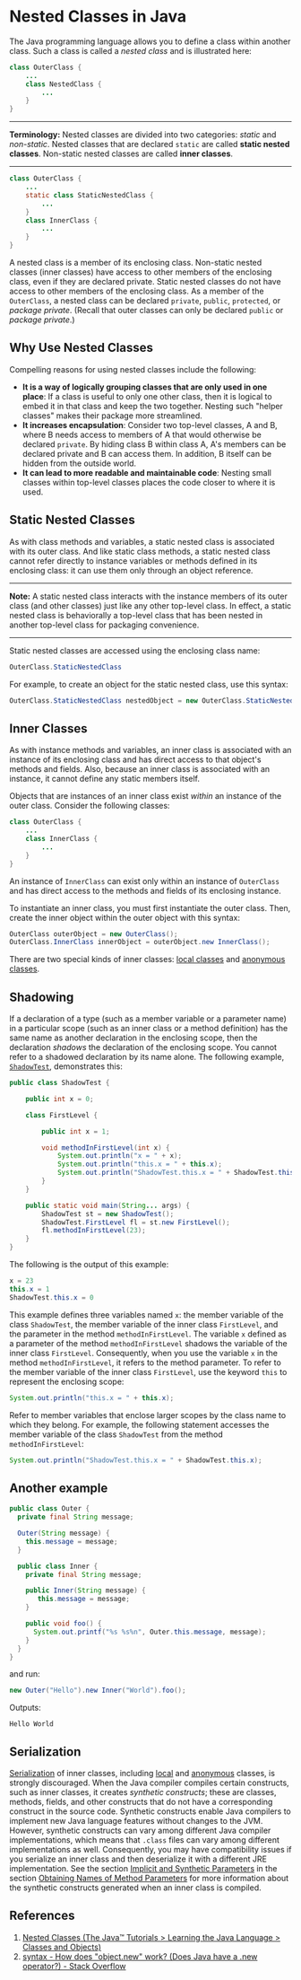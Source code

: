 # Nested Classes in Java

The Java programming language allows you to define a class within another class. Such a class is called a *nested class* and is illustrated here:

```java
class OuterClass {
    ...
    class NestedClass {
        ...
    }
}
```

------

**Terminology:** Nested classes are divided into two categories: *static* and *non-static*. Nested classes that are declared `static` are called **static nested classes**. Non-static nested classes are called **inner classes**.

------

```java
class OuterClass {
    ...
    static class StaticNestedClass {
        ...
    }
    class InnerClass {
        ...
    }
}
```

A nested class is a member of its enclosing class. Non-static nested classes (inner classes) have access to other members of the enclosing class, even if they are declared private. Static nested classes do not have access to other members of the enclosing class. As a member of the `OuterClass`, a nested class can be declared `private`, `public`, `protected`, or *package private*. (Recall that outer classes can only be declared `public` or *package private*.)

## Why Use Nested Classes

Compelling reasons for using nested classes include the following:

- **It is a way of logically grouping classes that are only used in one place**: If a class is useful to only one other class, then it is logical to embed it in that class and keep the two together. Nesting such "helper classes" makes their package more streamlined.
- **It increases encapsulation**: Consider two top-level classes, A and B, where B needs access to members of A that would otherwise be declared `private`. By hiding class B within class A, A's members can be declared private and B can access them. In addition, B itself can be hidden from the outside world.
- **It can lead to more readable and maintainable code**: Nesting small classes within top-level classes places the code closer to where it is used.

## Static Nested Classes

As with class methods and variables, a static nested class is associated with its outer class. And like static class methods, a static nested class cannot refer directly to instance variables or methods defined in its enclosing class: it can use them only through an object reference.

------

**Note:** A static nested class interacts with the instance members of its outer class (and other classes) just like any other top-level class. In effect, a static nested class is behaviorally a top-level class that has been nested in another top-level class for packaging convenience.

------

Static nested classes are accessed using the enclosing class name:

```java
OuterClass.StaticNestedClass
```

For example, to create an object for the static nested class, use this syntax:

```java
OuterClass.StaticNestedClass nestedObject = new OuterClass.StaticNestedClass();
```

## Inner Classes

As with instance methods and variables, an inner class is associated with an instance of its enclosing class and has direct access to that object's methods and fields. Also, because an inner class is associated with an instance, it cannot define any static members itself.

Objects that are instances of an inner class exist *within* an instance of the outer class. Consider the following classes:

```java
class OuterClass {
    ...
    class InnerClass {
        ...
    }
}
```

An instance of `InnerClass` can exist only within an instance of `OuterClass` and has direct access to the methods and fields of its enclosing instance.

To instantiate an inner class, you must first instantiate the outer class. Then, create the inner object within the outer object with this syntax:

```java
OuterClass outerObject = new OuterClass();
OuterClass.InnerClass innerObject = outerObject.new InnerClass();
```

There are two special kinds of inner classes: [local classes](https://docs.oracle.com/javase/tutorial/java/javaOO/localclasses.html) and [anonymous classes](https://docs.oracle.com/javase/tutorial/java/javaOO/anonymousclasses.html).

## Shadowing

If a declaration of a type (such as a member variable or a parameter name) in a particular scope (such as an inner class or a method definition) has the same name as another declaration in the enclosing scope, then the declaration *shadows* the declaration of the enclosing scope. You cannot refer to a shadowed declaration by its name alone. The following example, [`ShadowTest`](https://docs.oracle.com/javase/tutorial/java/javaOO/examples/ShadowTest.java), demonstrates this:

```java
public class ShadowTest {

    public int x = 0;

    class FirstLevel {

        public int x = 1;

        void methodInFirstLevel(int x) {
            System.out.println("x = " + x);
            System.out.println("this.x = " + this.x);
            System.out.println("ShadowTest.this.x = " + ShadowTest.this.x);
        }
    }

    public static void main(String... args) {
        ShadowTest st = new ShadowTest();
        ShadowTest.FirstLevel fl = st.new FirstLevel();
        fl.methodInFirstLevel(23);
    }
}
```

The following is the output of this example:

```java
x = 23
this.x = 1
ShadowTest.this.x = 0
```

This example defines three variables named `x`: the member variable of the class `ShadowTest`, the member variable of the inner class `FirstLevel`, and the parameter in the method `methodInFirstLevel`. The variable `x` defined as a parameter of the method `methodInFirstLevel` shadows the variable of the inner class `FirstLevel`. Consequently, when you use the variable `x` in the method `methodInFirstLevel`, it refers to the method parameter. To refer to the member variable of the inner class `FirstLevel`, use the keyword `this` to represent the enclosing scope:

```java
System.out.println("this.x = " + this.x);
```

Refer to member variables that enclose larger scopes by the class name to which they belong. For example, the following statement accesses the member variable of the class `ShadowTest` from the method `methodInFirstLevel`:

```java
System.out.println("ShadowTest.this.x = " + ShadowTest.this.x);
```

## Another example

```java
public class Outer {
  private final String message;

  Outer(String message) {
    this.message = message;
  }

  public class Inner {
    private final String message;

    public Inner(String message) {
       this.message = message;
    }

    public void foo() {
      System.out.printf("%s %s%n", Outer.this.message, message);
    }
  }
}
```

and run:

```java
new Outer("Hello").new Inner("World").foo();
```

Outputs:

```text
Hello World
```

## Serialization

[Serialization](https://docs.oracle.com/javase/tutorial/jndi/objects/serial.html) of inner classes, including [local](https://docs.oracle.com/javase/tutorial/java/javaOO/localclasses.html) and [anonymous](https://docs.oracle.com/javase/tutorial/java/javaOO/anonymousclasses.html) classes, is strongly discouraged. When the Java compiler compiles certain constructs, such as inner classes, it creates *synthetic constructs*; these are classes, methods, fields, and other constructs that do not have a corresponding construct in the source code. Synthetic constructs enable Java compilers to implement new Java language features without changes to the JVM. However, synthetic constructs can vary among different Java compiler implementations, which means that `.class` files can vary among different implementations as well. Consequently, you may have compatibility issues if you serialize an inner class and then deserialize it with a different JRE implementation. See the section [Implicit and Synthetic Parameters](https://docs.oracle.com/javase/tutorial/reflect/member/methodparameterreflection.html#implcit_and_synthetic) in the section [Obtaining Names of Method Parameters](https://docs.oracle.com/javase/tutorial/reflect/member/methodparameterreflection.html) for more information about the synthetic constructs generated when an inner class is compiled.

## References

1. [Nested Classes (The Java™ Tutorials > Learning the Java Language > Classes and Objects)](https://docs.oracle.com/javase/tutorial/java/javaOO/nested.html)
2. [syntax - How does "object.new" work? (Does Java have a .new operator?) - Stack Overflow](https://stackoverflow.com/questions/2863157/how-does-object-new-work-does-java-have-a-new-operator)
